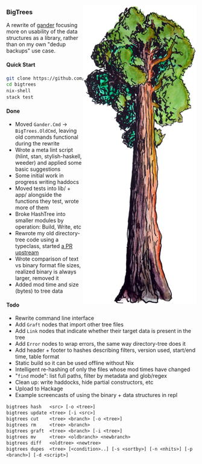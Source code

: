 <img align="right" src="bigtrees.png"></img>

### BigTrees

A rewrite of [gander](https://github.com/jefdaj/gander) focusing more on
usability of the data structures as a library, rather than on my own "dedup
backups" use case.


#### Quick Start

``` .sh
git clone https://github.com/jefdaj/bigtrees
cd bigtrees
nix-shell
stack test
```

#### Done

* Moved `Gander.Cmd` -> `BigTrees.OldCmd`, leaving old commands functional during the rewrite
* Wrote a meta lint script (hlint, stan, stylish-haskell, weeder) and applied some basic suggestions
* Some initial work in progress writing haddocs
* Moved tests into lib/ + app/ alongside the functions they test, wrote more of them
* Broke HashTree into smaller modules by operation: Build, Write, etc
* Rewrote my old directory-tree code using a typeclass, started [a PR upstream](https://github.com/jberryman/directory-tree/pull/18)
* Wrote comparison of text vs binary format file sizes, realized binary is always larger, removed it
* Added mod time and size (bytes) to tree data


#### Todo

* Rewrite command line interface
* Add `Graft` nodes that import other tree files
* Add `Link` nodes that indicate whether their target data is present in the tree
* Add `Error` nodes to wrap errors, the same way directory-tree does it
* Add header + footer to hashes describing filters, version used, start/end time, table format
* Static build so it can be used offline without Nix
* Intelligent re-hashing of only the files whose mod times have changed
* "`find` mode": list full paths, filter by metadata and glob/regex
* Clean up: write haddocks, hide partial constructors, etc
* Upload to Hackage
* Example screencasts of using the binary + data structures in repl

```
bigtrees hash   <src> [-o <tree>]
bigtrees update <tree> [-i <src>]
bigtrees cut    <tree> <branch> [-o <tree>]
bigtrees rm     <tree> <branch>
bigtrees graft  <tree> <branch> [-i <tree>]
bigtrees mv     <tree> <oldbranch> <newbranch>
bigtrees diff   <oldtree> <newtree>
bigtrees dupes  <tree> [<condition>..] [-s <sortby>] [-n <nhits>] [-p <branch>] [-d <script>]
```
